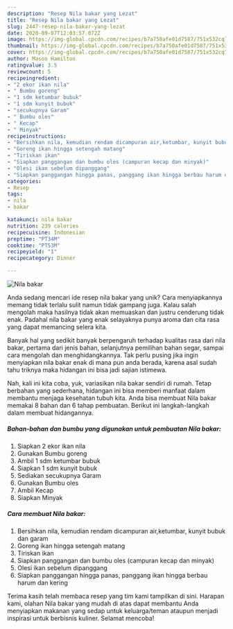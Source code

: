 ```yaml
---
description: "Resep Nila bakar yang Lezat"
title: "Resep Nila bakar yang Lezat"
slug: 2447-resep-nila-bakar-yang-lezat
date: 2020-09-07T12:03:57.072Z
image: https://img-global.cpcdn.com/recipes/b7a750afe01d7587/751x532cq70/nila-bakar-foto-resep-utama.jpg
thumbnail: https://img-global.cpcdn.com/recipes/b7a750afe01d7587/751x532cq70/nila-bakar-foto-resep-utama.jpg
cover: https://img-global.cpcdn.com/recipes/b7a750afe01d7587/751x532cq70/nila-bakar-foto-resep-utama.jpg
author: Mason Hamilton
ratingvalue: 3.5
reviewcount: 5
recipeingredient:
- "2 ekor ikan nila"
- " Bumbu goreng"
- "1 sdm ketumbar bubuk"
- "1 sdm kunyit bubuk"
- "secukupnya Garam"
- " Bumbu oles"
- " Kecap"
- " Minyak"
recipeinstructions:
- "Bersihkan nila, kemudian rendam dicampuran air,ketumbar, kunyit bubuk dan garam"
- "Goreng ikan hingga setengah matang"
- "Tiriskan ikan"
- "Siapkan panggangan dan bumbu oles (campuran kecap dan minyak)"
- "Olesi ikan sebelum dipanggang"
- "Siapkan panggangan hingga panas, panggang ikan hingga berbau harum dan kering"
categories:
- Resep
tags:
- nila
- bakar

katakunci: nila bakar 
nutrition: 239 calories
recipecuisine: Indonesian
preptime: "PT34M"
cooktime: "PT53M"
recipeyield: "1"
recipecategory: Dinner

---
```



![Nila bakar](https://img-global.cpcdn.com/recipes/b7a750afe01d7587/751x532cq70/nila-bakar-foto-resep-utama.jpg)

Anda sedang mencari ide resep nila bakar yang unik? Cara menyiapkannya memang tidak terlalu sulit namun tidak gampang juga. Kalau salah mengolah maka hasilnya tidak akan memuaskan dan justru cenderung tidak enak. Padahal nila bakar yang enak selayaknya punya aroma dan cita rasa yang dapat memancing selera kita.

Banyak hal yang sedikit banyak berpengaruh terhadap kualitas rasa dari nila bakar, pertama dari jenis bahan, selanjutnya pemilihan bahan segar, sampai cara mengolah dan menghidangkannya. Tak perlu pusing jika ingin menyiapkan nila bakar enak di mana pun anda berada, karena asal sudah tahu triknya maka hidangan ini bisa jadi sajian istimewa.




Nah, kali ini kita coba, yuk, variasikan nila bakar sendiri di rumah. Tetap berbahan yang sederhana, hidangan ini bisa memberi manfaat dalam membantu menjaga kesehatan tubuh kita. Anda bisa membuat Nila bakar memakai 8 bahan dan 6 tahap pembuatan. Berikut ini langkah-langkah dalam membuat hidangannya.

<!--inarticleads1-->

##### Bahan-bahan dan bumbu yang digunakan untuk pembuatan Nila bakar:

1. Siapkan 2 ekor ikan nila
1. Gunakan  Bumbu goreng
1. Ambil 1 sdm ketumbar bubuk
1. Siapkan 1 sdm kunyit bubuk
1. Sediakan secukupnya Garam
1. Gunakan  Bumbu oles
1. Ambil  Kecap
1. Siapkan  Minyak




<!--inarticleads2-->

##### Cara membuat Nila bakar:

1. Bersihkan nila, kemudian rendam dicampuran air,ketumbar, kunyit bubuk dan garam
1. Goreng ikan hingga setengah matang
1. Tiriskan ikan
1. Siapkan panggangan dan bumbu oles (campuran kecap dan minyak)
1. Olesi ikan sebelum dipanggang
1. Siapkan panggangan hingga panas, panggang ikan hingga berbau harum dan kering




Terima kasih telah membaca resep yang tim kami tampilkan di sini. Harapan kami, olahan Nila bakar yang mudah di atas dapat membantu Anda menyiapkan makanan yang sedap untuk keluarga/teman ataupun menjadi inspirasi untuk berbisnis kuliner. Selamat mencoba!
